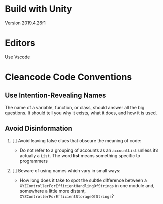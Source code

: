 # Build with Unity
Version 2019.4.26f1

# Editors
Use Vscode

# Cleancode Code Conventions

## Use Intention-Revealing Names
The name of a variable, function, or class, should answer all the big questions. It
should tell you why it exists, what it does, and how it is used. 

## Avoid Disinformation
1. [ ] Avoid leaving false clues that obscure the meaning of code:

   - Do not refer to a grouping of accounts as an `accountList` unless it’s actually a `List`.
The word **list** means something specific to programmers

2. [ ] Beware of using names which vary in small ways: 

   - How long does it take to spot the subtle difference between a `XYZControllerForEfficientHandlingOfStrings` in one module
and, somewhere a little more distant, `XYZControllerForEfficientStorageOfStrings`?






